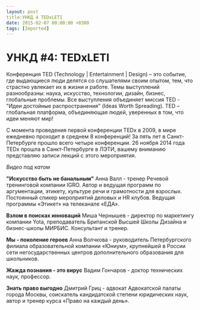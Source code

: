 ```yaml
---
layout: post
title:УНКД 4 TEDxLETI
date: 2015-02-07 00:00:00 +0300
tags: [Imported]
---
```

# УНКД #4: TEDxLETI

Конференция TED (Technology | Entertainment | Design) – это событие, где выдающиеся люди делятся со слушателями своим опытом, тем, что страстно увлекает их в жизни и работе. Темы выступлений разнообразны: наука, искусство, технологии, дизайн, бизнес, глобальные проблемы.
Все выступления объединяет миссия TED - "Идеи достойные распространения" (Ideas Worth Spreading). TED – глобальная платформа, объединяющая людей, уверенных в том, что идеи меняют мир!

С момента проведения первой конференции TEDx в 2009, в мире ежедневно проходит в среднем 8 конференций! За пять лет в Санкт-Петербурге прошло всего четыре конференции. 26 ноября 2014 года TEDx прошла в Санкт-Петербурге в ЛЭТИ, вашему вниманию представляю записи лекций с этого мероприятия.

_Видео под катом_

**"Искусство быть не банальным"**
Анна Валл - тренер Речевой тренинговой компании IGRO. Автор и ведущая программ по аргументации, этикету, культуре речи и грамотности для взрослых. Постоянный спикер мероприятий деловых и HR клубов. Ведущая программы «Этикет» на телеканале «ЕДА».

**Взлом в поисках инноваций**
Миша Чернышев - директор по маркетингу компании Yota, преподаватель Британской Высшей Школы Дизайна и бизнес-школы МИРБИС. Консультант и тренер.

**Мы - поколение героев**
Анна Волчкова - руководитель Петербургского филиала образовательной компании «Юниум», крупнейшей в России сети негосударственных центров дополнительного образования для школьников. 

**Жажда познания - это вирус**
Вадим Гончаров - доктор технических наук, профессор.

**Знать право выгодно**
Дмитрий Гриц - адвокат Адвокатской палаты города Москвы, соискатель кандидатской степени юридических наук, автор и тренер курса «Право на каждый день».